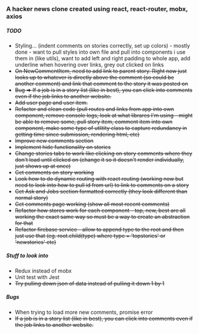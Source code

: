 ### A hacker news clone created using react, react-router, mobx, axios

##### TODO
+ Styling... (indent comments on stories correctly, set up colors) - mostly done - want to pull styles into own file and pull into components i use them in (like utils), want to add left and right padding to whole app, add underline when hovering over links, grey out clicked on links
+ ~~On NewCommentItem, need to add link to parent story. Right now just looks up to whatever is directly above the comment (so could be another comment) and link that comment to the story it was posted on~~
+ ~~Bug => If a job is in a story list (like in best), you can click into comments even if the job links to another website.~~
+ ~~Add user page and user item.~~
+ ~~Refactor and clean code (pull routes and links from app into own component, remove console logs, look at what librares I'm using - might be able to remove some, pull story item, comment item into own component, make some type of utlitity class to capture redundancy in getting time since submission, rendering html, etc)~~
+ ~~Improve new comments section~~
+ ~~Implement hide functionality on stories~~
+ ~~Change stories tabs to work like clicking on story comments where they don't load until clicked on (change it so it doesn't render individually, just shows up at once)~~
+ ~~Get comments on story working~~
+ ~~Look how to do dynamic routing with react routing (working now but need to look into how to pull id from url) to link to comments on a story~~
+ ~~Get Ask and Jobs section formatted correctly (they look different than normal story)~~
+ ~~Get comments page working (show all most recent comments)~~
+ ~~Refactor how stores work for each component - top, new, best are all working the exact same way so must be a way to create an abstraction for that~~
+ ~~Refactor firebase service - allow to append type to the root and then just use that (eg. root.child(type) where type = 'topstories' or 'newstories' etc)~~

##### Stuff to look into
+ Redux instead of mobx
+ Unit test with Jest
+ ~~Try pulling down json of data instead of pulling it down 1 by 1~~

##### Bugs
+ When trying to load more new comments, promise error
+ ~~If a job is in a story list (like in best), you can click into comments even if the job links to another website.~~
